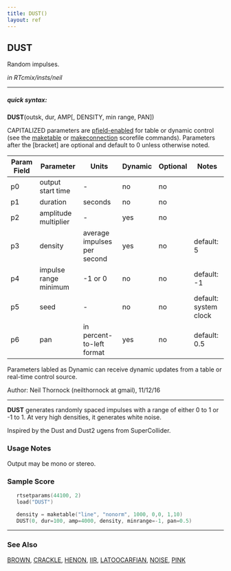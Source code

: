 ```yaml
---
title: DUST()
layout: ref
---
```


## DUST

Random impulses.

*in RTcmix/insts/neil*  
  

-----

##### quick syntax:

**DUST**(outsk, dur, AMP\[, DENSITY, min range, PAN\])

CAPITALIZED parameters are [pfield-enabled](pfield-enabled.html) for
table or dynamic control (see the
[maketable](../scorefile/maketable.html) or
[makeconnection](../scorefile/makeconnection.html) scorefile
commands). Parameters after the \[bracket\] are optional and default to
0 unless otherwise noted.


Param Field	| Parameter | Units | Dynamic | Optional | Notes
----------- | --------- | ----- | -------- | --------- | ---------
p0 | output start time |  -  | no | no | 
p1 | duration |  seconds  | no | no | 
p2 | amplitude multiplier |  -  | yes | no | 
p3 | density | average impulses per second | yes | no | default: 5 | 
p4 | impulse range minimum | -1 or 0 | no | no | default: -1 | 
p5 | seed |  -  | no | no | default: system clock 
p6 | pan | in percent-to-left format | yes | no | default: 0.5 | 

Parameters labled as Dynamic can receive dynamic updates from a table or real-time control source.

   Author: Neil Thornock (neilthornock at gmail), 11/12/16

  

-----

  
**DUST** generates randomly spaced impulses with a range of either 0 to
1 or -1 to 1. At very high densities, it generates white noise.

Inspired by the Dust and Dust2 ugens from SuperCollider.

### Usage Notes

Output may be mono or stereo.

### Sample Score

```cpp
   rtsetparams(44100, 2)
   load("DUST")

   density = maketable("line", "nonorm", 1000, 0,0, 1,10)
   DUST(0, dur=100, amp=4000, density, minrange=-1, pan=0.5)
```

  

-----

### See Also

[BROWN](BROWN.html), [CRACKLE](CRACKLE.html), [HENON](HENON.html),
[IIR](IIR.html), [LATOOCARFIAN](LATOOCARFIAN.html), [NOISE](NOISE.html),
[PINK](PINK.html)
